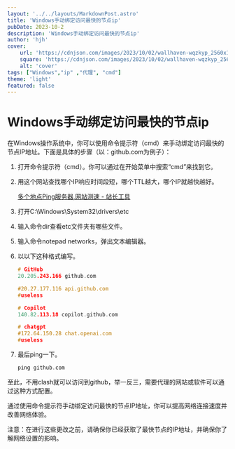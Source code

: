 ```yaml
---
layout: '../../layouts/MarkdownPost.astro'
title: 'Windows手动绑定访问最快的节点ip'
pubDate: 2023-10-2
description: 'Windows手动绑定访问最快的节点ip'
author: 'hjh'
cover:
    url: 'https://cdnjson.com/images/2023/10/02/wallhaven-wqzkyp_2560x1080.png'
    square: 'https://cdnjson.com/images/2023/10/02/wallhaven-wqzkyp_2560x1080.png'
    alt: 'cover'
tags: ["Windows","ip" ,"代理", "cmd"]
theme: 'light'
featured: false
---
```


# Windows手动绑定访问最快的节点ip


在Windows操作系统中，你可以使用命令提示符（cmd）来手动绑定访问最快的节点IP地址。下面是具体的步骤（以：github.com为例子）：

1. 打开命令提示符（cmd）。你可以通过在开始菜单中搜索“cmd”来找到它。
2. 用这个网站查找哪个IP响应时间段短，哪个TTL越大，哪个IP就越快越好。

   [多个地点Ping服务器,网站测速 - 站长工具](https://ping.chinaz.com/)

3. 打开C:\Windows\System32\drivers\etc
4. 输入命令dir查看etc文件夹有哪些文件。
5. 输入命令notepad networks，弹出文本编辑器。
6. 以以下这种格式编写。

    ```c
    # GitHub
    20.205.243.166 github.com
    
    #20.27.177.116 api.github.com
    #useless
    
    # Copilot
    140.82.113.18 copilot.github.com
    
    # chatgpt
    #172.64.150.28 chat.openai.com
    #useless
    ```

7. 最后ping一下。

    ```c
    ping github.com
    ```


至此，不用clash就可以访问到github，举一反三，需要代理的网站或软件可以通过这种方式配置。

通过使用命令提示符手动绑定访问最快的节点IP地址，你可以提高网络连接速度并改善网络体验。

注意：在进行这些更改之前，请确保你已经获取了最快节点的IP地址，并确保你了解网络设置的影响。
